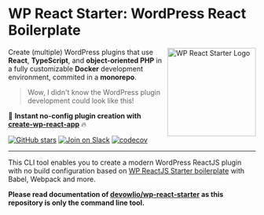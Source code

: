 # WP React Starter: WordPress React Boilerplate

<img align="right" src="https://matthias-web.com/wp-content/uploads/WP-React-Starter/Git/wp-react-starter-logo.png" alt="WP React Starter Logo" height="180" />

Create (multiple) WordPress plugins that use **React**, **TypeScript**, and **object-oriented PHP** in a fully customizable **Docker** development environment, commited in a **monorepo**.

> Wow, I didn't know the WordPress plugin development could look like this!

🚀 **Instant no-config plugin creation with** [**create-wp-react-app**](https://github.com/devowlio/create-wp-react-app) 🔥

[![GitHub stars](https://img.shields.io/github/stars/devowlio/wp-react-starter?style=flat&logo=github)](https://github.com/devowlio/wp-react-starter)
[![Join on Slack](https://img.shields.io/badge/Slack-join-green.svg?style=flat&logo=slack)](https://matthias-web.com/slack)
[![codecov](https://codecov.io/gl/devowl.io/wp-reactjs-starter/branch/master/graph/badge.svg)](https://codecov.io/gl/devowl.io/wp-reactjs-starter)

---

This CLI tool enables you to create a modern WordPress ReactJS plugin with no build configuration
based on [WP ReactJS Starter boilerplate](https://github.com/devowlio/wp-react-starter) with Babel, Webpack and more.

**Please read documentation of [devowlio/wp-react-starter](https://github.com/devowlio/wp-react-starter) as this repository is only the command line tool.**

